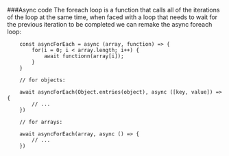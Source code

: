 ###Async code
    The foreach loop is a function that calls all of the iterations of the loop at the same time, when faced with a loop that needs to wait for the previous iteration to be completed we can remake the async foreach loop:

        const asyncForEach = async (array, function) => {
            for(i = 0; i < array.length; i++) {
                await functionn(array[i]);
            }
        }

        // for objects:

        await asyncForEach(Object.entries(object), async ([key, value]) => {
            // ...
        })

        // for arrays:

        await asyncForEach(array, async () => {
            // ...
        })
